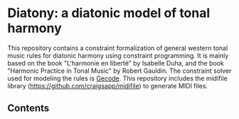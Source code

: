 # Diatony: a diatonic model of tonal harmony
This repository contains a constraint formalization of general western tonal music rules for diatonic harmony using constraint programming. It is mainly based on the book "L'harmonie en liberté" by Isabelle Duha, and the book "Harmonic Practice in Tonal Music" by Robert Gauldin. The constraint solver used for modeling the rules is [Gecode](http://www.gecode.org/). This repository includes the midifile library (https://github.com/craigsapp/midifile) to generate MIDI files.

## Contents

